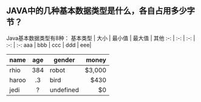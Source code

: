 
## JAVA中的几种基本数据类型是什么，各自占用多少字节？
Java基本数据类型有8种：
基本类型 | 大小 | 最小值 | 最大值 | 其他
:-: | :-: | :-: | :-: | :-:
aaa | bbb | ccc | ddd | eee|

| name  | age | gender    | money  |
|-------|:---:|-----------|-------:|
| rhio  | 384 | robot     | $3,000 |
| haroo | .3  | bird      | $430   |
| jedi  | ?   | undefined | $0     |

